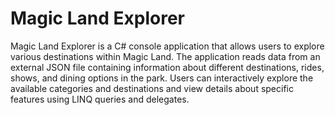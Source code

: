 # Magic Land Explorer
Magic Land Explorer is a C# console application that allows users to explore various destinations within Magic Land. The application reads data from an external JSON file containing information about different destinations, rides, shows, and dining options in the park. Users can interactively explore the available categories and destinations and view details about specific features using LINQ queries and delegates.
